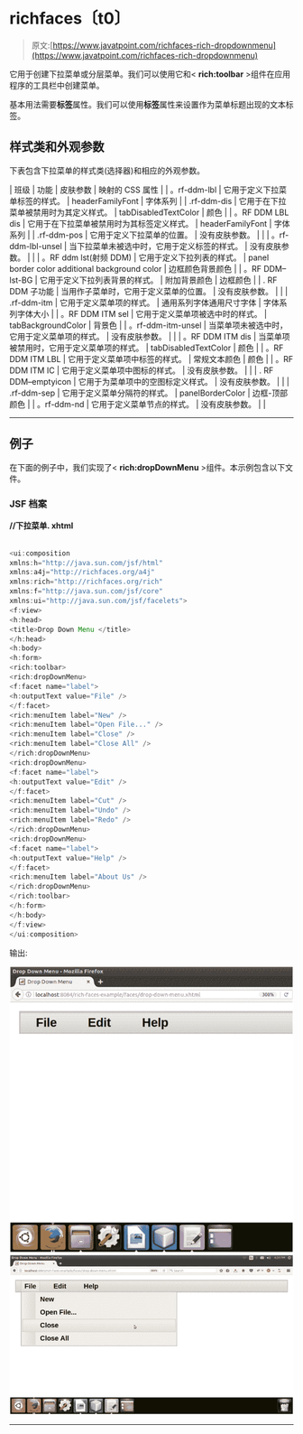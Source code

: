 # richfaces〔t0〕

> 原文:[https://www.javatpoint.com/richfaces-rich-dropdownmenu](https://www.javatpoint.com/richfaces-rich-dropdownmenu)

它用于创建下拉菜单或分层菜单。我们可以使用它和< **rich:toolbar** >组件在应用程序的工具栏中创建菜单。

基本用法需要**标签**属性。我们可以使用**标签**属性来设置作为菜单标题出现的文本标签。

## 样式类和外观参数

下表包含下拉菜单的样式类(选择器)和相应的外观参数。

| 班级 | 功能 | 皮肤参数 | 映射的 CSS 属性 |
| 。rf-ddm-lbl | 它用于定义下拉菜单标签的样式。 | headerFamilyFont | 字体系列 |
| .rf-ddm-dis | 它用于在下拉菜单被禁用时为其定义样式。 | tabDisabledTextColor | 颜色 |
| 。RF DDM LBL dis | 它用于在下拉菜单被禁用时为其标签定义样式。 | headerFamilyFont | 字体系列 |
| .rf-ddm-pos | 它用于定义下拉菜单的位置。 | 没有皮肤参数。 |  |
| 。rf-ddm-lbl-unsel | 当下拉菜单未被选中时，它用于定义标签的样式。 | 没有皮肤参数。 |  |
| 。RF ddm lst(射频 DDM) | 它用于定义下拉列表的样式。 | panel border color additional background color | 边框颜色背景颜色 |
| 。RF DDM–lst-BG | 它用于定义下拉列表背景的样式。 | 附加背景颜色 | 边框颜色 |
| . RF DDM 子功能 | 当用作子菜单时，它用于定义菜单的位置。 | 没有皮肤参数。 |  |
| .rf-ddm-itm | 它用于定义菜单项的样式。 | 通用系列字体通用尺寸字体 | 字体系列字体大小 |
| 。RF DDM ITM sel | 它用于定义菜单项被选中时的样式。 | tabBackgroundColor | 背景色 |
| 。rf-ddm-itm-unsel | 当菜单项未被选中时，它用于定义菜单项的样式。 | 没有皮肤参数。 |  |
| 。RF DDM ITM dis | 当菜单项被禁用时，它用于定义菜单项的样式。 | tabDisabledTextColor | 颜色 |
| 。RF DDM ITM LBL | 它用于定义菜单项中标签的样式。 | 常规文本颜色 | 颜色 |
| 。RF DDM ITM IC | 它用于定义菜单项中图标的样式。 | 没有皮肤参数。 |  |
| . RF DDM–emptyicon | 它用于为菜单项中的空图标定义样式。 | 没有皮肤参数。 |  |
| .rf-ddm-sep | 它用于定义菜单分隔符的样式。 | panelBorderColor | 边框-顶部颜色 |
| 。rf-ddm-nd | 它用于定义菜单节点的样式。 | 没有皮肤参数。 |  |

* * *

## 例子

在下面的例子中，我们实现了< **rich:dropDownMenu** >组件。本示例包含以下文件。

### JSF 档案

**//下拉菜单. xhtml**

```java

<ui:composition 
xmlns:h="http://java.sun.com/jsf/html"
xmlns:a4j="http://richfaces.org/a4j"
xmlns:rich="http://richfaces.org/rich"
xmlns:f="http://java.sun.com/jsf/core"
xmlns:ui="http://java.sun.com/jsf/facelets">
<f:view>
<h:head>
<title>Drop Down Menu </title>
</h:head>
<h:body>
<h:form>
<rich:toolbar>
<rich:dropDownMenu>
<f:facet name="label">
<h:outputText value="File" />
</f:facet>
<rich:menuItem label="New" />
<rich:menuItem label="Open File..." />
<rich:menuItem label="Close" />
<rich:menuItem label="Close All" />
</rich:dropDownMenu>
<rich:dropDownMenu>
<f:facet name="label">
<h:outputText value="Edit" />
</f:facet>
<rich:menuItem label="Cut" />
<rich:menuItem label="Undo" />
<rich:menuItem label="Redo" />
</rich:dropDownMenu>
<rich:dropDownMenu>
<f:facet name="label">
<h:outputText value="Help" />
</f:facet>
<rich:menuItem label="About Us" />
</rich:dropDownMenu>
</rich:toolbar>
</h:form>
</h:body>
</f:view>
</ui:composition>

```

输出:

![RichFaces Dropdownmenu 1](img/5e29938ff7042fa9be1e3108f8e8361f.png) ![RichFaces Dropdownmenu 2](img/a40245ef4bf2f188999f2e984113ada1.png)

* * *